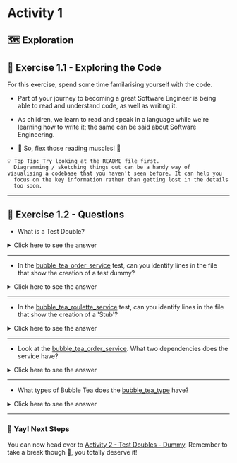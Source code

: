 # Activity 1

## 🗺 Exploration

## 🔎 Exercise 1.1 - Exploring the Code

For this exercise, spend some time familarising yourself with the code.
  
- Part of your journey to becoming a great Software Engineer
  is being able to read and understand code, as well as writing it.
- As children, we learn to read and speak in a language while we're learning how
  to write it; the same can be said about Software Engineering.

- 📖 So, flex those reading muscles! 💪

```
💡 Top Tip: Try looking at the README file first.
  Diagramming / sketching things out can be a handy way of
visualising a codebase that you haven't seen before. It can help you
  focus on the key information rather than getting lost in the details
  too soon.
```
  
---

## 🔎 Exercise 1.2 - Questions

- What is a Test Double?

<details>
<summary>Click here to see the answer</summary>
<pre>

A test double is any kind of pretend object used in place of a real object for testing purposes.

</pre>
</details>

---

- In the [bubble_tea_order_service](../src/bubble_tea_order_service.test.js) test, can you identify lines in the file that show the creation of a test dummy?

<details>
<summary>Click here to see the answer</summary>
<pre>

dummyPaymentDetails = {
    name: 'Some person',
    address: '123 Some Street',
    debitCard: {
      digits: '123456',
    },
};

</pre>
</details>

---

- In the [bubble_tea_roulette_service](../src/bubble_tea_roulette_service.test.js) test, can you identify lines in the file that show the creation of a 'Stub'?

<details>
<summary>Click here to see the answer</summary>
<pre>

// Bit of a tricky one because we utilise the spyOn 
// Jest function to stub the return of 0.2
// Stub to calls to Math.random to return 0.2
jest.spyOn(global.Math, 'random').mockReturnValue(0.2);

</pre>
</details>

---

- Look at the [bubble_tea_order_service](../src/bubble_tea_order_service.js). What two dependencies does the service have?

<details>
<summary>Click here to see the answer</summary>
<pre>

Bubble Tea Messenger and the Simple Logger

const bubbleTeaMessenger = require('./bubble_tea_messenger');
const logMessage = require('./simple_logger');

</pre>
</details>

---

- What types of Bubble Tea does the [bubble_tea_type](../src/bubble_tea_type.js) have?

<details>
<summary>Click here to see the answer</summary>
<pre>

OolongMilkTea
JasmineMilkTea
MatchaMilkTea
PeachIceTea
LycheeIceTea

</pre>
</details>

---

### 🥳 Yay! Next Steps

You can now head over to [Activity 2 - Test Doubles - Dummy](activity_2.md).
Remember to take a break though 🍵, you totally deserve it!